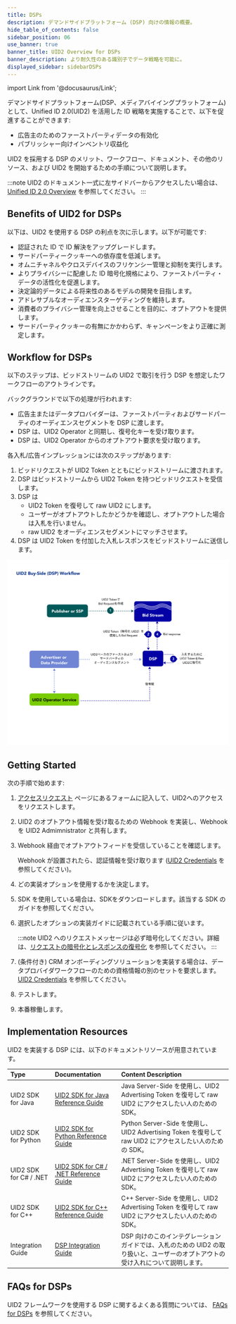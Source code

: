 ```yaml
---
title: DSPs
description: デマンドサイドプラットフォーム (DSP) 向けの情報の概要。
hide_table_of_contents: false
sidebar_position: 06
use_banner: true
banner_title: UID2 Overview for DSPs
banner_description: より耐久性のある識別子でデータ戦略を可能に。
displayed_sidebar: sidebarDSPs
---
```


import Link from '@docusaurus/Link';

デマンドサイドプラットフォーム(DSP、メディアバイイングプラットフォーム) として、Unified ID 2.0(UID2) を活用した ID 戦略を実施することで、以下を促進することができます:

- 広告主のためのファーストパーティデータの有効化
- パブリッシャー向けインベントリ収益化

UID2 を採用する DSP のメリット、ワークフロー、ドキュメント、その他のリソース、および UID2 を開始するための手順について説明します。

:::note
UID2 のドキュメント一式に左サイドバーからアクセスしたい場合は、[Unified ID 2.0 Overview](../intro.md) を参照してください。
:::

## Benefits of UID2 for DSPs

以下は、UID2 を使用する DSP の利点を次に示します。以下が可能です:
- 認証された ID で ID 解決をアップグレードします。
- サードパーティークッキーへの依存度を低減します。
- オムニチャネルやクロスデバイスのフリケンシー管理と抑制を実行します。
- よりプライバシーに配慮した ID 暗号化規格により、ファーストパーティ・データの活性化を促進します。
- 決定論的データによる将来性のあるモデルの開発を目指します。
- アドレサブルなオーディエンスターゲティングを維持します。
- 消費者のプライバシー管理を向上させることを目的に、オプトアウトを提供します。
- サードパーティクッキーの有無にかかわらず、キャンペーンをより正確に測定します。

## Workflow for DSPs

以下のステップは、ビッドストリームの UID2 で取引を行う DSP を想定したワークフローのアウトラインです。

バックグラウンドで以下の処理が行われます:
- 広告主またはデータプロバイダーは、ファーストパーティおよびサードパーティのオーディエンスセグメントを DSP に渡します。
- DSP は、UID2 Operator と同期し、復号化キーを受け取ります。
- DSP は、UID2 Operator からのオプトアウト要求を受け取ります。

各入札/広告インプレッションには次のステップがあります:

1. ビッドリクエストが UID2 Token とともにビッドストリームに渡されます。
2. DSP はビッドストリームから UID2 Token を持つビッドリクエストを受信します。
3. DSP は
   - UID2 Token を復号して raw UID2 にします。
   - ユーザーがオプトアウトしたかどうかを確認し、オプトアウトした場合は入札を行いません。
   - raw UID2 をオーディエンスセグメントにマッチさせます。
4. DSP は UID2 Token を付加した入札レスポンスをビッドストリームに送信します。

![Buy-Side Workflow](images/UID2BuySIdeDSPWorkflow.jpg)

## Getting Started

次の手順で始めます:

1. [アクセスリクエスト](/request-access) ページにあるフォームに記入して、UID2へのアクセスをリクエストします。
2. UID2 のオプトアウト情報を受け取るための Webhook を実装し、Webhook を UID2 Admimnistrator と共有します。
3. Webhook 経由でオプトアウトフィードを受信していることを確認します。<br/>

    Webhook が設置されたら、認証情報を受け取ります ([UID2 Credentials](../getting-started/gs-credentials.md) を参照してください)。
4. どの実装オプションを使用するかを決定します。
5. SDK を使用している場合は、SDKをダウンロードします。該当する SDK のガイドを参照してください。
6. 選択したオプションの実装ガイドに記載されている手順に従います。

    :::note
    UID2 へのリクエストメッセージは必ず暗号化してください。詳細は、[リクエストの暗号化とレスポンスの復号化](../getting-started/gs-encryption-decryption.md) を参照してください。
    :::
7. (条件付き) CRM オンボーディングソリューションを実装する場合は、データプロバイダワークフローのための資格情報の別のセットを要求します。[UID2 Credentials](../getting-started/gs-credentials.md) を参照してください。
8. テストします。
9. 本番稼働します。

## Implementation Resources

UID2 を実装する DSP には、以下のドキュメントリソースが用意されています。

| Type| Documentation | Content Description |
| :--- | :--- | :--- |
| UID2 SDK for Java | [UID2 SDK for Java Reference Guide](../sdks/uid2-sdk-ref-java.md) | Java Server-Side を使用し、UID2 Advertising Token を復号して raw UID2 にアクセスしたい人のための SDK。 |
| UID2 SDK for Python | [UID2 SDK for Python Reference Guide](../sdks/uid2-sdk-ref-python.md) | Python Server-Side を使用し、UID2 Advertising Token を復号して raw UID2 にアクセスしたい人のための SDK。 |
| UID2 SDK for C# / .NET | [UID2 SDK for C# / .NET Reference Guide](../sdks/uid2-sdk-ref-csharp-dotnet.md) | .NET Server-Side を使用し、UID2 Advertising Token を復号して raw UID2 にアクセスしたい人のための SDK。 |
| UID2 SDK for C++ | [UID2 SDK for C++ Reference Guide](../sdks/uid2-sdk-ref-cplusplus.md) | C++ Server-Side を使用し、UID2 Advertising Token を復号して raw UID2 にアクセスしたい人のための SDK。 |
| Integration Guide | [DSP Integration Guide](../guides/dsp-guide.md) | DSP 向けのこのインテグレーションガイドでは、入札のための UID2 の取り扱いと、ユーザーのオプトアウトの受け入れについて説明します。 |

<!-- ## Integration Requirements

To integrate with UID2 to receive UID2s from brands (as first-party data) and data providers (as third-party data) and leverage them to inform bidding on UID2s in the bid stream, the buy-side participants must meet the following requirements:

- Accept data in the form of UID2s
- Bid on data in the form of UID2s
- Build a webhook for honoring opt-out requests
- Sync encryption keys daily with the UID2 Administrator

For details, see [DSP Integration Guide](../guides/dsp-guide.md).

Optionally, if DSPs want to generate UID2s themselves from DII, they can also follow the [Third-Party Data Provider Workflow](overview-data-providers.md#workflow-for-data-providers). -->

## FAQs for DSPs

UID2 フレームワークを使用する DSP に関するよくある質問については、 [FAQs for DSPs](../getting-started/gs-faqs.md#faqs-for-dsps) を参照してください。
